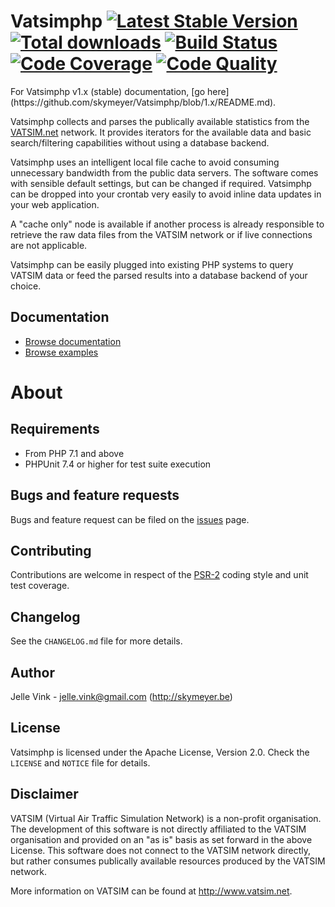 # Vatsimphp [![Latest Stable Version](https://img.shields.io/github/release/skymeyer/vatsimphp.svg)](https://packagist.org/packages/skymeyer/vatsimphp) [![Total downloads](https://img.shields.io/packagist/dt/skymeyer/vatsimphp.svg)](https://packagist.org/packages/skymeyer/vatsimphp) [![Build Status](https://img.shields.io/travis/skymeyer/Vatsimphp.svg)](https://travis-ci.org/skymeyer/Vatsimphp) [![Code Coverage](https://img.shields.io/scrutinizer/coverage/g/skymeyer/Vatsimphp.svg)](https://scrutinizer-ci.com/g/skymeyer/Vatsimphp/?branch=master) [![Code Quality](https://img.shields.io/scrutinizer/g/skymeyer/Vatsimphp.svg)](https://scrutinizer-ci.com/g/skymeyer/Vatsimphp/?branch=master)


<aside class="notice">
For Vatsimphp v1.x (stable) documentation, [go here](https://github.com/skymeyer/Vatsimphp/blob/1.x/README.md).
</aside>

Vatsimphp collects and parses the publically available statistics
from the [VATSIM.net](http://www.vatsim.net) network. It provides
iterators for the available data and basic search/filtering
capabilities without using a database backend.

Vatsimphp uses an intelligent local file cache to avoid consuming
unnecessary bandwidth from the public data servers. The software
comes with sensible default settings, but can be changed if
required. Vatsimphp can be dropped into your crontab very easily
to avoid inline data updates in your web application.

A "cache only" node is available if another process
is already responsible to retrieve the raw data files from the
VATSIM network or if live connections are not applicable.

Vatsimphp can be easily plugged into existing PHP systems to
query VATSIM data or feed the parsed results into a database
backend of your choice.

Documentation
-------------

- [Browse documentation](https://github.com/skymeyer/Vatsimphp/blob/master/docs/index.md)
- [Browse examples](https://github.com/skymeyer/Vatsimphp/tree/master/examples)

About
=====

Requirements
------------

- From PHP 7.1 and above
- PHPUnit 7.4 or higher for test suite execution

Bugs and feature requests
-------------------------

Bugs and feature request can be filed on the [issues](https://github.com/skymeyer/Vatsimphp/issues) page.

Contributing
------------

Contributions are welcome in respect of the [PSR-2](https://github.com/php-fig/fig-standards/blob/master/accepted/PSR-2-coding-style-guide.md)
coding style and unit test coverage.

Changelog
---------

See the `CHANGELOG.md` file for more details.

Author
------

Jelle Vink - <jelle.vink@gmail.com> (<http://skymeyer.be>)

License
-------

Vatsimphp is licensed under the Apache License, Version 2.0. Check the `LICENSE` and `NOTICE` file for details.

Disclaimer
----------

VATSIM (Virtual Air Traffic Simulation Network) is a non-profit organisation.
The development of this software is not directly affiliated to the VATSIM
organisation and provided on an "as is" basis as set forward in the above License.
This software does not connect to the VATSIM network directly, but rather consumes
publically available resources produced by the VATSIM network.

More information on VATSIM can be found at <http://www.vatsim.net>.

